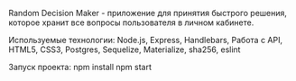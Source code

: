 Random Decision Maker - приложение для принятия быстрого решения, которое хранит все вопросы пользователя в личном кабинете.

Используемые технологии: Node.js, Express, Handlebars, Работа с API, HTML5, CSS3, Postgres, Sequelize, Materialize, sha256, eslint

Запуск проекта:
npm install
npm start
